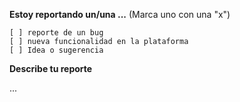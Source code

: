 
**Estoy reportando un/una ...**  (Marca uno con una "x")

```
[ ] reporte de un bug
[ ] nueva funcionalidad en la plataforma
[ ] Idea o sugerencia
```


**Describe tu reporte**

...


